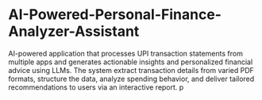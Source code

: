# AI-Powered-Personal-Finance-Analyzer-Assistant
AI-powered application that processes UPI transaction statements from multiple apps and generates actionable insights and personalized financial advice using LLMs. The system extract transaction details from varied PDF formats, structure the data, analyze spending behavior, and deliver tailored recommendations to users via an interactive report.
p
